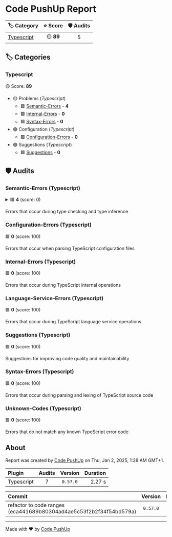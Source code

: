 # Code PushUp Report

| 🏷 Category               |  ⭐ Score  | 🛡 Audits |
| :------------------------ | :-------: | :-------: |
| [Typescript](#typescript) | 🟡 **89** |     5     |

## 🏷 Categories

### Typescript

🟡 Score: **89**

- 🟡 Problems (_Typescript_)
  - 🟥 [Semantic-Errors](#semantic-errors-typescript) - **4**
  - 🟩 [Internal-Errors](#internal-errors-typescript) - **0**
  - 🟩 [Syntax-Errors](#syntax-errors-typescript) - **0**
- 🟢 Configuration (_Typescript_)
  - 🟩 [Configuration-Errors](#configuration-errors-typescript) - **0**
- 🟢 Suggestions (_Typescript_)
  - 🟩 [Suggestions](#suggestions-typescript) - **0**

## 🛡️ Audits

### Semantic-Errors (Typescript)

<details>
<summary>🟥 <b>4</b> (score: 0)</summary>

#### Issues

|  Severity  | Message                                                                               | Source file                                                                                                             | Line(s) |
| :--------: | :------------------------------------------------------------------------------------ | :---------------------------------------------------------------------------------------------------------------------- | :-----: |
| 🚨 _error_ | TS2683: 'this' implicitly has type 'any' because it does not have a type annotation.  | [`tmp/e2e/plugin-typescript-e2e/src/semantic-errors.ts`](../../../tmp/e2e/plugin-typescript-e2e/src/semantic-errors.ts) |    3    |
| 🚨 _error_ | TS2322: Type 'null' is not assignable to type 'string'.                               | [`tmp/e2e/plugin-typescript-e2e/src/semantic-errors.ts`](../../../tmp/e2e/plugin-typescript-e2e/src/semantic-errors.ts) |    7    |
| 🚨 _error_ | TS2307: Cannot find module './non-existent' or its corresponding type declarations.   | [`tmp/e2e/plugin-typescript-e2e/src/semantic-errors.ts`](../../../tmp/e2e/plugin-typescript-e2e/src/semantic-errors.ts) |   10    |
| 🚨 _error_ | TS2349: This expression is not callable.<br />  Type 'Number' has no call signatures. | [`tmp/e2e/plugin-typescript-e2e/src/semantic-errors.ts`](../../../tmp/e2e/plugin-typescript-e2e/src/semantic-errors.ts) |   14    |

</details>

Errors that occur during type checking and type inference

### Configuration-Errors (Typescript)

🟩 **0** (score: 100)

Errors that occur when parsing TypeScript configuration files

### Internal-Errors (Typescript)

🟩 **0** (score: 100)

Errors that occur during TypeScript internal operations

### Language-Service-Errors (Typescript)

🟩 **0** (score: 100)

Errors that occur during TypeScript language service operations

### Suggestions (Typescript)

🟩 **0** (score: 100)

Suggestions for improving code quality and maintainability

### Syntax-Errors (Typescript)

🟩 **0** (score: 100)

Errors that occur during parsing and lexing of TypeScript source code

### Unknown-Codes (Typescript)

🟩 **0** (score: 100)

Errors that do not match any known TypeScript error code

## About

Report was created by [Code PushUp](https://github.com/code-pushup/cli#readme) on Thu, Jan 2, 2025, 1:28 AM GMT+1.

| Plugin     | Audits | Version  | Duration |
| :--------- | :----: | :------: | -------: |
| Typescript |   7    | `0.57.0` |   2.27 s |

| Commit                                                             | Version  | Duration | Plugins | Categories | Audits |
| :----------------------------------------------------------------- | :------: | -------: | :-----: | :--------: | :----: |
| refactor to code ranges (eca441689b80304ad4ae5c53f2b2f34f54bd579a) | `0.57.0` |   2.32 s |    1    |     1      |   7    |

---

Made with ❤ by [Code PushUp](https://github.com/code-pushup/cli#readme)

